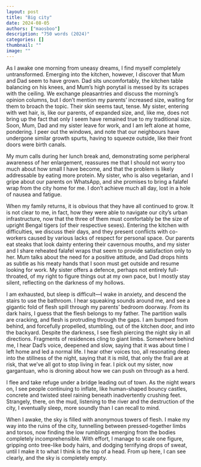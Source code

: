 ```yaml
---
layout: post
title: "Big city"
date: 2024-08-05
authors: ["maosboo"]
description: "750 words (2024)"
categories: []
thumbnail: ""
image: ""
---
```


As I awake one morning from uneasy dreams, I find myself completely untransformed. Emerging into the kitchen, however, I discover that Mum and Dad seem to have grown. Dad sits uncomfortably, the kitchen table balancing on his knees, and Mum’s high ponytail is messed by its scrapes with the ceiling. We exchange pleasantries and discuss the morning’s opinion columns, but I don’t mention my parents’ increased size, waiting for them to broach the topic. Their skin seems taut, tense. My sister, entering with wet hair, is, like our parents, of expanded size, and, like me, does not bring up the fact that only I seem have remained true to my traditional size. Soon, Mum, Dad and my sister leave for work, and I am left alone at home, pondering. I peer out the windows, and note that our neighbours have undergone similar growth spurts, having to squeeze outside, like their front doors were birth canals.

My mum calls during her lunch break and, demonstrating some peripheral awareness of her enlargement, reassures me that I should not worry too much about how small I have become, and that the problem is likely addressable by eating more protein. My sister, who is also vegetarian, and I gripe about our parents on WhatsApp, and she promises to bring a falafel wrap from the city home for me. I don’t achieve much all day, lost in a hole of nausea and fatigue.

When my family returns, it is obvious that they have all continued to grow. It is not clear to me, in fact, how they were able to navigate our city’s urban infrastructure, now that the three of them must comfortably be the size of upright Bengal tigers (of their respective sexes). Entering the kitchen with difficulties, we discuss their days, and they present conflicts with co-workers caused by various lacks of respect for personal space. Our parents eat steaks that look dainty entering their cavernous mouths, and my sister and I share reheated falafel wraps that seem to provide satisfaction only to her. Mum talks about the need for a positive attitude, and Dad drops hints as subtle as his meaty hands that I soon must get outside and resume looking for work. My sister offers a defence, perhaps not entirely full-throated, of my right to figure things out at my own pace, but I mostly stay silent, reflecting on the darkness of my hollows. 

I am exhausted, but sleep is difficult—I wake in anxiety, and descend the stairs to use the bathroom. I hear squeaking sounds around me, and see a gigantic fold of flesh spill through my parents’ bedroom doorway. From its dark hairs, I guess that the flesh belongs to my father. The partition walls are cracking, and flesh is protruding through the gaps. I am bumped from behind, and forcefully propelled, stumbling, out of the kitchen door, and into the backyard.  Despite the darkness, I see flesh piercing the night sky in all directions. Fragments of residences cling to giant limbs. Somewhere behind me, I hear Dad’s voice, deepened and slow, saying that it was about time I left home and led a normal life. I hear other voices too, all resonating deep into the stillness of the night, saying that it is mild, that only the frail are at risk, that we’ve all got to stop living in fear. I pick out my sister, now gargantuan, who is droning about how we can push on through as a herd.

I flee and take refuge under a bridge leading out of town. As the night wears on, I see people continuing to inflate, like human-shaped bouncy castles, concrete and twisted steel raining beneath inadvertently crushing feet. Strangely, there, on the mud, listening to the river and the destruction of the city, I eventually sleep, more soundly than I can recall to mind.

When I awake, the sky is filled with anonymous towers of flesh. I make my way into the ruins of the city, tunnelling between pressed-together limbs and torsos, now finding the low rumblings emerging from the bodies completely incomprehensible. With effort, I manage to scale one figure, gripping onto tree-like body hairs, and dodging terrifying drops of sweat, until I make it to what I think is the top of a head. From up here, I can see clearly, and the sky is completely empty.
